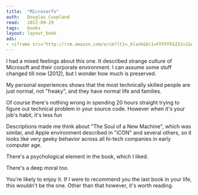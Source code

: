 ```yaml
---
title:	"Microserfs"
auth:	Douglas Coupland
read:	2012-09-29
tags:	books
layout: layout_book
ads:
- <iframe src="http://rcm.amazon.com/e/cm?lt1=_blank&bc1=FFFFFF&IS2=1&npa=1&bg1=FFFFFF&fc1=000000&lc1=FF0000&t=wojcadamkoszh-20&o=1&p=8&l=as4&m=amazon&f=ifr&ref=ss_til&asins=B004SHV45G" style="width:120px;height:240px;" scrolling="no" marginwidth="0" marginheight="0" frameborder="0"></iframe>
---
```

I had a mixed feelings about this one.
It described strange culture of Microsoft and their corporate environment.
I can assume some stuff changed till now (2012), but I wonder how much is
preserved.

My personal experiences shows that the most technically skilled people are
just normal, not "freaky", and they have normal life and families.

Of course there's nothing wrong in spending 20 hours straight trying to
figure out technical problem in your source code.
However when it's your job's habit, it's less fun

Descriptions made me think about "The Soul of a New Machine", which was
similar, and Apple environment described in "iCON" and several others, so it
looks like very geeky behavior across all hi-tech companies in early
computer age.

There's a psychological element in the  book, which I liked.

There's a deep moral too.

You're likely to enjoy it. If I were to recommend you the last book in your
life, this wouldn't be the one. Other than that however, it's worth reading.
